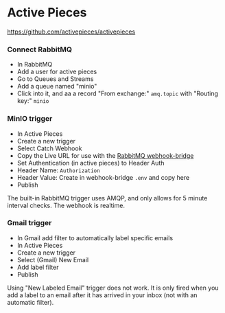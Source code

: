# Active Pieces
https://github.com/activepieces/activepieces

### Connect RabbitMQ
- In RabbitMQ
- Add a user for active pieces
- Go to Queues and Streams
- Add a queue named "minio"
- Click into it, and aa a record "From exchange:" `amq.topic` with "Routing key:" `minio`

### MinIO trigger
- In Active Pieces
- Create a new trigger
- Select Catch Webhook
- Copy the Live URL for use with the [RabbitMQ webhook-bridge](../RabbitMQ/README.md)
- Set Authentication (in active pieces) to Header Auth
- Header Name: `Authorization`
- Header Value: Create in webhook-bridge `.env` and copy here
- Publish

The built-in RabbitMQ trigger uses AMQP, and only allows for 5 minute interval checks. The webhook is realtime.

### Gmail trigger
- In Gmail add filter to automatically label specific emails
- In Active Pieces
- Create a new trigger
- Select (Gmail) New Email
- Add label filter
- Publish

Using "New Labeled Email" trigger does not work. It is only fired when you add a label to an email after it has arrived in your inbox (not with an automatic filter).
